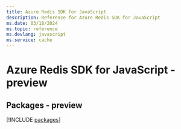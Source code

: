 ```yaml
---
title: Azure Redis SDK for JavaScript
description: Reference for Azure Redis SDK for JavaScript
ms.date: 03/18/2024
ms.topic: reference
ms.devlang: javascript
ms.service: cache
---
```

# Azure Redis SDK for JavaScript - preview
## Packages - preview
[!INCLUDE [packages](redis-index.md)]